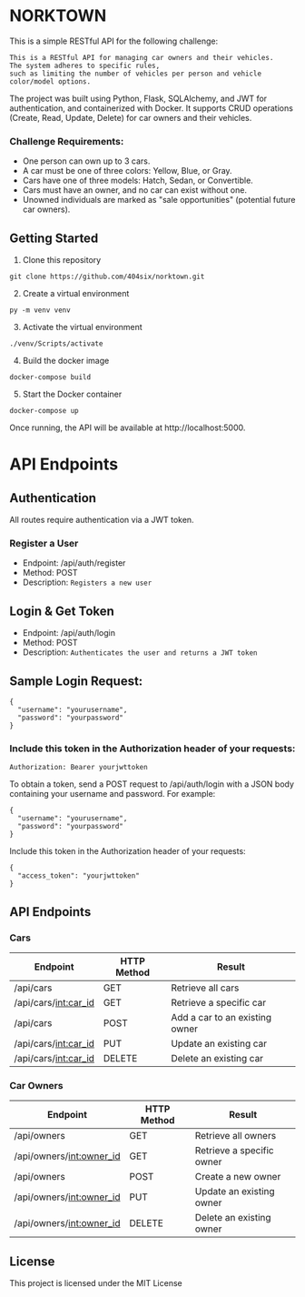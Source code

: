 # NORKTOWN

This is a simple RESTful API for the following challenge:

```
This is a RESTful API for managing car owners and their vehicles.
The system adheres to specific rules,
such as limiting the number of vehicles per person and vehicle color/model options.

```

The project was built using Python, Flask, SQLAlchemy, and JWT for authentication, and containerized with Docker. 
It supports CRUD operations (Create, Read, Update, Delete) for car owners and their vehicles.

### Challenge Requirements:

- One person can own up to 3 cars.
- A car must be one of three colors: Yellow, Blue, or Gray.
- Cars have one of three models: Hatch, Sedan, or Convertible.
- Cars must have an owner, and no car can exist without one.
- Unowned individuals are marked as "sale opportunities" (potential future car owners).

## Getting Started

1. Clone this repository

```
git clone https://github.com/404six/norktown.git
```

2. Create a virtual environment

```
py -m venv venv
```

3. Activate the virtual environment
```
./venv/Scripts/activate
```

4. Build the docker image

```
docker-compose build
```

5. Start the Docker container

```
docker-compose up
```

Once running, the API will be available at http://localhost:5000.



# API Endpoints

## Authentication
All routes require authentication via a JWT token.

### Register a User
- Endpoint: /api/auth/register
- Method: POST
- Description: ``Registers a new user``
## Login & Get Token
- Endpoint: /api/auth/login
- Method: POST
- Description: ``Authenticates the user and returns a JWT token`` 

  
## Sample Login Request:

```
{
  "username": "yourusername",
  "password": "yourpassword"
}

```
### Include this token in the Authorization header of your requests:
```
Authorization: Bearer yourjwttoken
```

To obtain a token, send a POST request to /api/auth/login with a JSON body containing your username and password. For example:

```
{
  "username": "yourusername",
  "password": "yourpassword"
}
```

Include this token in the Authorization header of your requests:
```
{
  "access_token": "yourjwttoken"
}
```

## API Endpoints


### Cars

| Endpoint                            | HTTP Method | Result                                     |
| ----------------------------------- | -----------| ------------------------------------------ |
| /api/cars                           | GET        | Retrieve all cars                                |
| /api/cars/<int:car_id>              | GET        | Retrieve a specific car                     |
| /api/cars                           | POST       | Add a car to an existing owner    |
| /api/cars/<int:car_id>              | PUT        | Update an existing car                |
| /api/cars/<int:car_id>              | DELETE     | Delete an existing car                |


### Car Owners

| Endpoint                            | HTTP Method | Result                                     |
| ----------------------------------- | -----------| ------------------------------------------ |
| /api/owners                         | GET        | Retrieve all owners                             |
| /api/owners/<int:owner_id>          | GET        | Retrieve a specific owner                  |
| /api/owners                         | POST       | Create a new owner                         |
| /api/owners/<int:owner_id>          | PUT        | Update an existing owner             |
| /api/owners/<int:owner_id>          | DELETE     | Delete an existing owner             |


## License

This project is licensed under the MIT License 
